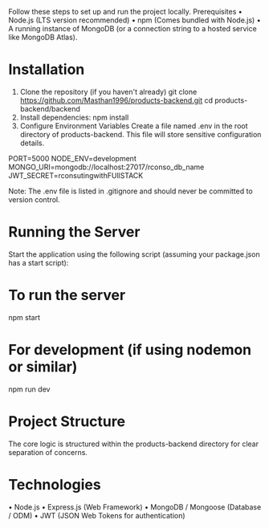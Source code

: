 Follow these steps to set up and run the project locally.
Prerequisites
• Node.js (LTS version recommended)
• npm (Comes bundled with Node.js)
• A running instance of MongoDB (or a connection string to a hosted service like MongoDB Atlas).
# Installation

1. Clone the repository (if you haven't already)
git clone https://github.com/Masthan1996/products-backend.git
cd products-backend/backend
2. Install dependencies:
npm install
3. Configure Environment Variables
Create a file named .env in the root directory of products-backend. This file will store sensitive configuration details.

PORT=5000
NODE_ENV=development
MONGO_URI=mongodb://localhost:27017/rconso_db_name
JWT_SECRET=rconsutingwithFUllSTACK

Note: The .env file is listed in .gitignore and should never be committed to version control.

# Running the Server
Start the application using the following script (assuming your package.json has a start script):
# To run the server
npm start

# For development (if using nodemon or similar)
npm run dev

# Project Structure
The core logic is structured within the products-backend directory for clear separation of concerns.

# Technologies
• Node.js
• Express.js (Web Framework)
• MongoDB / Mongoose (Database / ODM)
• JWT (JSON Web Tokens for authentication)


